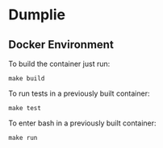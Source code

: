 # Dumplie

## Docker Environment

To build the container just run: 

```make build```

To run tests in a previously built container: 

```make test```

To enter bash in a previously built container:

```make run```
